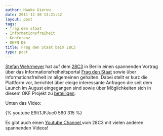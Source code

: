 ```yaml
---
author: Hauke Gierow
date: 2011-12-30 13:21:42
layout: post
tags:
- frag den staat
- Informationsfreiheit
- Konferenz
- OKFN DE
title: Frag den Staat beim 28C3
type: post
---
```


[Stefan Wehrmeyer](http://stefanwehrmeyer.com) hat auf dem [28C3](http://events.ccc.de/congress/2011/wiki/Welcome) in Berlin einen spannenden Vortrag über das Informationsfreiheitsportal [Frag den Staat](https://fragdenstaat.de/) sowie über Informationsfreiheit im allgemeinen gehalten. Dabei stellt er kurz die Plattform vor, berichtet über einige interessante Anfragen die seit dem Launch im August eingegangen sind sowie über Möglichkeiten sich in diesem OKF Projekt zu [beteiligen](/projekte/frag-den-staat/).

Unten das Video:

{% youtube E9ltTJFJue0 560 315 %}

Es gibt auch einen [Youtube Channel ](http://www.youtube.com/playlist?list=PLE42F91D57F812DA5&feature=plcp)vom 28C3 mit vielen anderen spannenden Videos!